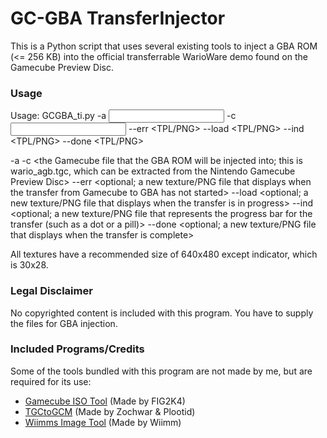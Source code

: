 # GC-GBA TransferInjector
This is a Python script that uses several existing tools to inject a GBA ROM (<= 256 KB) into the official transferrable WarioWare demo found on the Gamecube Preview Disc.

### Usage
Usage: GCGBA_ti.py -a <input GBA> -c <input GC> --err <TPL/PNG> --load <TPL/PNG> --ind <TPL/PNG> --done <TPL/PNG>

-a <the GBA ROM that will be injected>
-c <the Gamecube file that the GBA ROM will be injected into; this is wario_agb.tgc, which can be extracted from the Nintendo Gamecube Preview Disc>
--err  <optional; a new texture/PNG file that displays when the transfer from Gamecube to GBA has not started>
--load <optional; a new texture/PNG file that displays when the transfer is in progress>
--ind  <optional; a new texture/PNG file that represents the progress bar for the transfer (such as a dot or a pill)>
--done <optional; a new texture/PNG file that displays when the transfer is complete>

All textures have a recommended size of 640x480 except indicator, which is 30x28.

### Legal Disclaimer
No copyrighted content is included with this program. You have to supply the files for GBA injection.

### Included Programs/Credits
Some of the tools bundled with this program are not made by me, but are required for its use:
- [Gamecube ISO Tool](http://www.wiibackupmanager.co.uk/gcit.html) (Made by FIG2K4)
- [TGCtoGCM](https://www.gc-forever.com/forums/viewtopic.php?t=17&start=24) (Made by Zochwar & Plootid)
- [Wiimms Image Tool](https://szs.wiimm.de/wimgt/) (Made by Wiimm)

